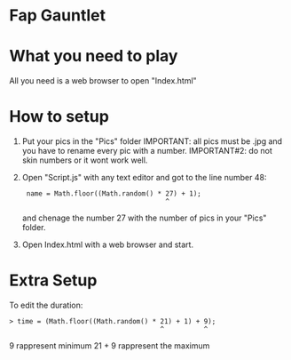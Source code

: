 # Fap Gauntlet


What you need to play
=====================
All you need is a web browser to open "Index.html"


How to setup
============
1) Put your pics in the "Pics" folder
    IMPORTANT: all pics must be .jpg and you have to rename every pic with a number.
    IMPORTANT#2: do not skin numbers or it wont work well.
2) Open "Script.js" with any text editor and got to the line number 48:

        name = Math.floor((Math.random() * 27) + 1);
                                           ^
   and chenage the number 27 with the number of pics in your "Pics" folder.
3) Open Index.html with a web browser and start.


Extra Setup
===========
To edit the duration:

    > time = (Math.floor((Math.random() * 21) + 1) + 9);
                                          ^          ^
9 rappresent minimum
21 + 9 rappresent the maximum
